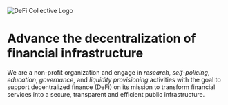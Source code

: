 ![DeFi Collective Logo](https://github.com/deficollective/website/blob/main/assets/images/logo_tdc_horizontal_monochrome_black.png)

# Advance the decentralization of financial infrastructure

We are a non-profit organization and engage in *research*, *self-policing*, *education*, *governance*, and *liquidity provisioning* activities with the goal to support decentralized finance (DeFi) on its mission to transform financial services into a secure, transparent and efficient public infrastructure.
